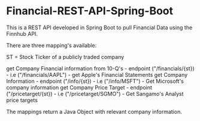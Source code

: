 # Financial-REST-API-Spring-Boot

This is a REST API developed in Spring Boot to pull Financial Data using the Finnhub API.

There are three mapping's available:

ST = Stock Ticker of a publicly traded company

get Company Financial information from 10-Q's - endpoint ("/financials/{st}) - i.e ("/financials/AAPL") - get Apple's Financial Statements
get Company Information - endpoint ("/info/{st}) - i.e ("/info/MSFT") - Get Microsoft's company information
get Company Price Target - endpoint ("/pricetarget/{st}) - i.e ("/pricetarget/SGMO") - Get Sangamo's Analyst price targets


The mappings return a Java Object with relevant company information.

